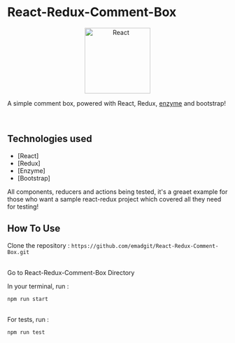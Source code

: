 # React-Redux-Comment-Box

<div align="center">
  <a href="https://github.com/emadgit/React-Redux-Comment-Box">
    <img alt="React" src="https://i0.wp.com/vijayt.com/wp-content/uploads/2017/06/react-redux.png" height="150px" />
  </a>
</div>

<p>A simple comment box, powered with React, Redux, <a href="http://airbnb.io/enzyme/">enzyme</a> and bootstrap!</p>
<br />

## Technologies used

* [React]
* [Redux]
* [Enzyme] 
* [Bootstrap] 

All components, reducers and actions being tested, it's a greaet example for those who want a sample react-redux project which covered all they need for testing!

## How To Use

Clone the repository : 
`https://github.com/emadgit/React-Redux-Comment-Box.git`

<br />
Go to React-Redux-Comment-Box Directory

<br />

In your terminal, run : 

`npm run start`


<br />
For tests, run : 

`npm run test`

